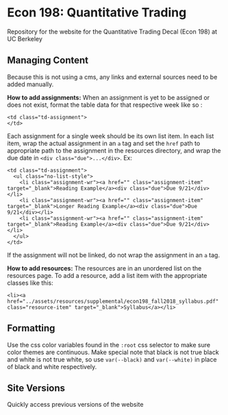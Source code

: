 # Econ 198: Quantitative Trading
Repository for the website for the Quantitative Trading Decal (Econ 198) at UC Berkeley

## Managing Content
Because this is not using a cms, any links and external sources need to be added manually.

**How to add assignments:**
When an assignment is yet to be assigned or does not exist, format the table data for that respective week like so :
```
<td class="td-assignment">
</td>
```
Each assignment for a single week should be its own list item. In each list item, wrap the actual assignment in an `a` tag and set the `href` path to appropriate path to the assignment in the resources directory, and wrap the due date in `<div class="due">...</div>`. Ex:
```
<td class="td-assignment">
  <ul class="no-list-style">
    <li class="assignment-wr"><a href="" class="assignment-item" target="_blank">Reading Example</a><div class="due">Due 9/21</div></li>
    <li class="assignment-wr"><a href="" class="assignment-item" target="_blank">Longer Reading Example</a><div class="due">Due 9/21</div></li>
    <li class="assignment-wr"><a href="" class="assignment-item" target="_blank">Reading Example</a><div class="due">Due 9/21</div></li>
  </ul>
</td>
```
If the assignment will not be linked, do not wrap the assignment in an `a` tag.


**How to add resources:**
The resources are in an unordered list on the resources page. To add a resource, add a list item with the appropriate classes like this:
```
<li><a href="../assets/resources/supplemental/econ198_fall2018_syllabus.pdf" class="resource-item" target="_blank">Syllabus</a></li>
```

## Formatting
Use the css color variables found in the `:root` css selector to make sure color themes are continuous. Make special note that black is not true black and white is not true white, so use `var(--black)` and `var(--white)` in place of black and white respectively.

## Site Versions
Quickly access previous versions of the website
